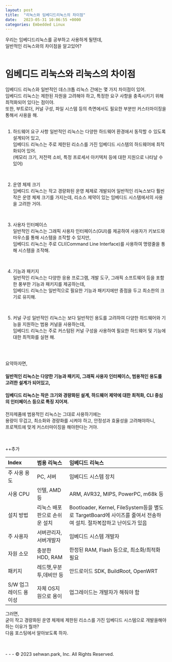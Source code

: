 ```yaml
---
layout: post
title:  "리눅스와 임베디드리눅스의 차이점"
date:   2023-05-31 10:06:55 +0000
categories: Embedded Linux
---
```

우리는 임베디드리눅스를 공부하고 사용하게 될텐데,<br>
일반적인 리눅스와의 차이점을 알고있어?<br>
<br>

# 임베디드 리눅스와 리눅스의 차이점
임베디드 리눅스와 일반적인 데스크톱 리눅스 간에는 몇 가지 차이점이 있어.<br>
임베디드 리눅스는 제한된 자원을 고려해야 하고, 특정한 요구 사항을 충족시키기 위해 최적화되어 있다는 점이야.<br>
또한, 부트로더, 커널 구성, 파일 시스템 등의 측면에서도 필요한 부분만 커스터마이징을 통해서 사용을 해.<br>
<br>

1. 하드웨어 요구 사항
일반적인 리눅스는 다양한 하드웨어 환경에서 동작할 수 있도록 설계되어 있고,<br>
임베디드 리눅스는 주로 제한된 리소스를 가진 임베디드 시스템의 하드웨어에 최적화되어 있어.<br>
(메모리 크기, 저전력 소비, 특정 프로세서 아키텍처 등에 대한 지원으로 나타날 수 있어)<br>
<br>

2. 운영 체제 크기<br>
임베디드 리눅스는 작고 경량화된 운영 체제로 개발되어 일반적인 리눅스보다 훨씬 작은 운영 체제 크기를 가지는데, 리소스 제약이 있는 임베디드 시스템에서의 사용을 고려한 거야.<br>
<br>

3. 사용자 인터페이스<br>
일반적인 리눅스는 그래픽 사용자 인터페이스(GUI)를 제공하여 사용자가 키보드와 마우스를 통해 시스템을 조작할 수 있지만,<br>
임베디드 리눅스는 주로 CLI(Command Line Interface)를 사용하여 명령줄을 통해 시스템을 조작해.<br>
<br>

4. 기능과 패키지<br>
일반적인 리눅스는 다양한 응용 프로그램, 개발 도구, 그래픽 소프트웨어 등을 포함한 풍부한 기능과 패키지를 제공하는데, <br>
임베디드 리눅스는 일반적으로 필요한 기능과 패키지에만 중점을 두고 최소한의 크기로 유지해.<br>
<br>

5. 커널 구성
일반적인 리눅스는 보다 일반적인 용도를 고려하여 다양한 하드웨어와 기능을 지원하는 범용 커널을 사용하는데,<br>
임베디드 리눅스는 주로 커스텀된 커널 구성을 사용하여 필요한 하드웨어 및 기능에 대한 최적화를 실현 해.<br>
<br>
<br>

요약하자면, 
#### 일반적인 리눅스는 다양한 기능과 패키지, 그래픽 사용자 인터페이스, 범용적인 용도를 고려한 설계가 되어있고,<br>
#### 임베디드 리눅스는 작은 크기와 경량화된 설계, 하드웨어 제약에 대한 최적화, CLI 중심의 인터페이스 등으로 특징 지어져.<br>

전자제품에 범용적인 리눅스는 그대로 사용하기에는<br>
용량이 무겁고, 최소화와 경량화를 시켜야 하고, 안정성과 효율성을 고려해야하니, <br>
프로젝트에 맞게 커스터마이징을 해야한다는 거야.<br>
<br>
<br>

++추가 <br>

**Index**|**범용 리눅스**|**임베디드 리눅스**
:---|:---|:---
주 사용 용도|PC, 서버|임베디드 시스템 장치
사용 CPU|인텔, AMD 등|ARM, AVR32, MIPS, PowerPC, m68k 등
설치 방법|리눅스 배포판으로 손쉬운 설치|Bootloader, Kernel, FileSystem등을 별도로 TargetBoard에 사이즈를 줄여서 전송하여 설치. 절차복잡하고 난이도가 있음
주 사용자|서버관리자, 서버개발자|임베디드 시스템 개발자
자원 소모|충분한 HDD, RAM|한정된 RAM, Flash 등으로, 최소화/최적화 필요
패키지|레드햇,우분투,데비안 등|안드로이드 SDK, BuildRoot, OpenWRT
S/W 업그레이드 용이성|자체 OS지원으로 용이|업그레이드는 개발자가 해줘야 함


그러면, <br>
굳이 작고 경량화된 운영 체제에 제한된 리소스를 가진 임베디드 시스템으로 개발을해야 하는 이유가 뭘까?<br>
다음 포스팅에서 알아보도록 하자.

<br>
<br>
- - -
© 2023 sehwan.park, Inc. All Rights Reserved.




[jekyll-docs]: https://jekyllrb.com/docs/home
[jekyll-gh]:   https://github.com/jekyll/jekyll
[jekyll-talk]: https://talk.jekyllrb.com/
